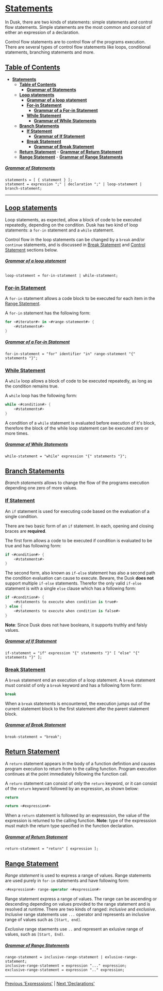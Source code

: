 # [**Statements**](#)

In Dusk, there are two kinds of statements: simple statements and control flow statements. Simple
statements are the most common and consist of either an expression of a declaration.

Control flow statements are to control flow of the programs execution. There are several types of
control flow statements like loops, conditional statements, branching statements and more.

## [**Table of Contents**](#)
- [**Statements**](#statements)
    - [**Table of Contents**](#table-of-contents)
        - [**Grammar of Statements**](#grammar-of-statements)
    - [**Loop statements**](#loop-statements)
        - [**Grammar of a loop statement**](#grammar-of-a-loop-statement)
        - [**For-in Statement**](#for-in-statement)
            - [**Grammar of a For-in Statement**](#grammar-of-a-for-in-statement)
        - [**While Statement**](#while-statement)
            - [**Grammar of While Statements**](#grammar-of-while-statements)
    - [**Branch Statements**](#branch-statements)
        - [**If Statement**](#if-statement)
            - [**Grammar of If Statement**](#grammar-of-if-statement)
        - [**Break Statement**](#break-statement)
            - [**Grammar of Break Statement**](#grammar-of-break-statement)
    - [**Return Statement**](#return-statement)
            - [**Grammar of Return Statement**](#grammar-of-return-statement)
    - [**Range Statement**](#range-statement)
            - [**Grammar of Range Statements**](#grammar-of-range-statements)

##### [**Grammar of Statements**](#)

```ebnf
statements = [ { statement } ];
statement = expression ";" | declaration ";" | loop-statement | branch-statement;
```

---

## [**Loop statements**](#)

Loop statements, as expected, allow a block of code to be executed repeatedly, depending on the
condition. Dusk has two kind of loop statements: a `for-in` statement and a `while` statement.

Control flow in the loop statements can be changed by a `break` and/or `continue` statements, and is
discussed in [Break Statement](#break-statement) and [Control Statement](#control-statement) sections
below.

###### [**Grammar of a loop statement**](#)

```ebnf
loop-statement = for-in-statement | while-statement;
```

### [**For-in Statement**](#)

A `for-in` statement allows a code block to be executed for each item in the [Range Statement](#range-statement).

A `for-in` statement has the following form:

```swift
for <#iterator#> in <#range-statement#> {
    <#statements#>
}
```

##### [**Grammar of a For-in Statement**](#)

```ebnf
for-in-statement = "for" identifier "in" range-statement "{" statements "}";
```

### [**While Statement**](#)

A `while` loop allows a block of code to be executed repeatedly, as long as the condition remains
true.

A `while` loop has the following form:

```swift
while <#condition#> {
    <#statements#>
}
```

A condition of a `while` statement is evaluated before execution of it's block, therefore the block
of the while loop statement can be executed zero or more times.

##### [**Grammar of While Statements**](#)

```ebnf
while-statement = "while" expression "{" statements "}";
```


## [**Branch Statements**](#)

*Branch statements* allows to change the flow of the programs execution depending one zero of more
values.


### [**If Statement**](#)

An `if` statement is used for executing code based on the evaluation of a single condition.

There are two basic form of an `if` statement. In each, opening and closing braces are **required**.

The first form allows a code to be executed if condition is evaluated to be true and has following
form:

```swift
if <#condition#> {
    <#statements#>
}
```

The second form, also known as `if-else` statement has also a second path the condition evaluation
can cause to execute. Beware, the Dusk **does not** support multiple `if-else` statements.
Therefor the only valid `if-else` statement is with a single `else` clause which has a following form:

```swift
if <#condition#> {
    <#statements to execute when condition is true#>
} else {
    <#statements to execute when condition is false#>
}
```

**Note**: Since Dusk does not have booleans, it supports truthly and falsly values.


##### [**Grammar of If Statement**](#)

```ebnf
if-statement = "if" expression "{" statements "}" [ "else" "{" statements "}" ];
```

### [**Break Statement**](#)

A `break` statement end an execution of a loop statement. A `break` statement must consist of only
a `break` keyword and has a following form form:

```swift
break
```

When a `break` statements is encountered, the execution jumps out of the current statement block to
the first statement after the parent statement block.


##### [**Grammar of Break Statement**](#)

```ebnf
break-statement = "break";
```


## [**Return Statement**](#)

A `return` statement appears in the body of a function definition and causes program execution to
return from to the calling function. Program execution continues at the point immediately following
the function call.

A `return` statement can consist of only the `return` keyword, or it can consist of the `return`
keyword followed by an expression, as shown below:

```swift
return

return <#expression#>
```

When a `return` statement is followed by an expresssion, the value of the expression is returned
to the calling function. **Note**: type of the expresssion must match the return type specified in
the function declaration.

##### [**Grammar of Return Statement**](#)

```ebnf
return-statement = "return" [ expression ];
```


## [**Range Statement**](#)

*Range statement* is used to express a range of values. Range statements are used purely in `for-in`
statements and have following form:

```swift
<#expression#> range-operator <#expression#>
```

Range statement express a range of values. The range can be ascending or descending depending on
values provided to the range statement and is resolved at runtime. There are two kinds of ranged:
*inclusive* and *exclusive*. *Inclusive* range statements use `...` operator and represents
an inclusive range of values such as `[Start, end]`.

*Exclusive* range staements use `..` and represent an exlusive range of values, such as `[Start, End)`.

##### [**Grammar of Range Statements**](#)

```ebnf
range-statement = inclusive-range-statement | exlusive-range-statement;
inclusive-range-statement = expression "..." expression;
exclusive-range-statement = expression ".." expression;
```

---

[Previous 'Expresssions'](/docs/Language%20reference/Expressions.md) | [Next 'Declarations'](/docs/Language%20reference/Declarations.md)
